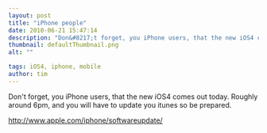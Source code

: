 ```yaml
---
layout: post
title: "iPhone people"
date: 2010-06-21 15:47:14
description: "Don&#8217;t forget, you iPhone users, that the new iOS4 comes out today. Roughly around 6pm, and you will have to update you itunes so be prepared. http -- //www.apple.com/iphone/softwareupdate/&#8230;"
thumbnail: defaultThumbnail.png
alt: ""

tags: iOS4, iphone, mobile
author: tim
---
```


<p>Don't forget, you iPhone users, that the new iOS4 comes out today.  Roughly around 6pm, and you will have to update you itunes so be prepared. </p>

<p><a href="http://www.apple.com/iphone/softwareupdate/">http://www.apple.com/iphone/softwareupdate/</a></p>

